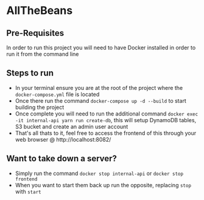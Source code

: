 # AllTheBeans

## Pre-Requisites
In order to run this project you will need to have Docker installed in order to run it from the command line

## Steps to run
- In your terminal ensure you are at the root of the project where the ``docker-compose.yml`` file is located
- Once there run the command ``docker-compose up -d --build`` to start building the project
- Once complete you will need to run the additional command ``docker exec -it internal-api yarn run create-db``, this will setup DynamoDB tables, S3 bucket and create an admin user account
- That's all thats to it, feel free to access the frontend of this through your web browser @ http://localhost:8082/

## Want to take down a server?
- Simply run the command ``docker stop internal-api`` or ``docker stop frontend``
- When you want to start them back up run the opposite, replacing ``stop`` with ``start``

